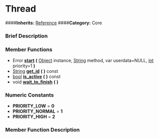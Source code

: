 #  Thread  
####**Inherits:** [Reference](class_reference)
####**Category:** Core

###  Brief Description  


###  Member Functions 
  * Error  **[start](#start)**  **(** [Object](class_object) instance, [String](class_string) method, var userdata=NULL, [int](class_int) priority=1  **)**
  * [String](class_string)  **[get&#95;id](#get_id)**  **(** **)** const
  * [bool](class_bool)  **[is&#95;active](#is_active)**  **(** **)** const
  * void  **[wait&#95;to&#95;finish](#wait_to_finish)**  **(** **)**

###  Numeric Constants  
  * **PRIORITY_LOW** = **0**
  * **PRIORITY_NORMAL** = **1**
  * **PRIORITY_HIGH** = **2**

###  Member Function Description  
